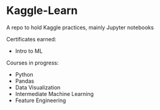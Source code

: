 # Kaggle-Learn
A repo to hold Kaggle practices, mainly Jupyter notebooks

Certificates earned:
- Intro to ML

Courses in progress:
- Python
- Pandas
- Data Visualization
- Intermediate Machine Learning
- Feature Engineering


